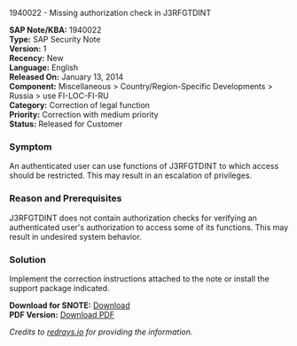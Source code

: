 1940022 - Missing authorization check in J3RFGTDINT

**SAP Note/KBA:** 1940022  
**Type:** SAP Security Note  
**Version:** 1  
**Recency:** New  
**Language:** English  
**Released On:** January 13, 2014  
**Component:** Miscellaneous > Country/Region-Specific Developments > Russia > use FI-LOC-FI-RU  
**Category:** Correction of legal function  
**Priority:** Correction with medium priority  
**Status:** Released for Customer

### Symptom

An authenticated user can use functions of J3RFGTDINT to which access should be restricted. This may result in an escalation of privileges.

### Reason and Prerequisites

J3RFGTDINT does not contain authorization checks for verifying an authenticated user's authorization to access some of its functions. This may result in undesired system behavior.

### Solution

Implement the correction instructions attached to the note or install the support package indicated.

**Download for SNOTE:** [Download](https://notesdownloads.sap.com/note/0040000011460682017)  
**PDF Version:** [Download PDF](https://userapps.support.sap.com/sap/support/sfm/notes/print/0001940022?language=en-US&token=D3CB7EE4C37ACC857FD2D41B77C13CE0)

_Credits to [redrays.io](https://redrays.io) for providing the information._